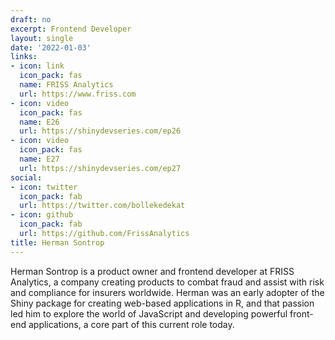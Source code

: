```yaml
---
draft: no
excerpt: Frontend Developer
layout: single
date: '2022-01-03'
links:
- icon: link
  icon_pack: fas
  name: FRISS Analytics
  url: https://www.friss.com
- icon: video
  icon_pack: fas
  name: E26
  url: https://shinydevseries.com/ep26
- icon: video
  icon_pack: fas
  name: E27
  url: https://shinydevseries.com/ep27
social:
- icon: twitter
  icon_pack: fab
  url: https://twitter.com/bollekedekat
- icon: github
  icon_pack: fab
  url: https://github.com/FrissAnalytics
title: Herman Sontrop
---
```


Herman Sontrop is a product owner and frontend developer at FRISS Analytics, a company creating products to combat fraud and assist with risk and compliance for insurers worldwide. Herman was an early adopter of the Shiny package for creating web-based applications in R, and that passion led him to explore the world of JavaScript and developing powerful front-end applications, a core part of this current role today.
